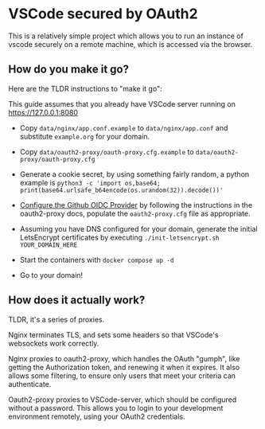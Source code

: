 # VSCode secured by OAuth2

This is a relatively simple project which allows you to run an instance of vscode securely on a remote machine, which is accessed via the browser.

## How do you make it go?

Here are the TLDR instructions to "make it go":

This guide assumes that you already have VSCode server running on https://127.0.0.1:8080

* Copy `data/nginx/app.conf.example` to `data/nginx/app.conf` and substitute `example.org` for your domain.

* Copy `data/oauth2-proxy/oauth-proxy.cfg.example` to `data/oauth2-proxy/oauth-proxy.cfg` 

* Generate a cookie secret, by using something fairly random, a python example is `python3 -c 'import os,base64; print(base64.urlsafe_b64encode(os.urandom(32)).decode())'`

* [Configure the Github OIDC Provider](https://oauth2-proxy.github.io/oauth2-proxy/docs/configuration/oauth_provider#github-auth-provider) by following the instructions in the oauth2-proxy docs, populate the `oauth2-proxy.cfg` file as appropriate.

* Assuming you have DNS configured for your domain, generate the initial LetsEncrypt certificates by executing `./init-letsencrypt.sh YOUR_DOMAIN_HERE`

* Start the containers with `docker compose up -d`

* Go to your domain!

## How does it actually work?

TLDR, it's a series of proxies.

Nginx terminates TLS, and sets some headers so that VSCode's websockets work correctly.

Nginx proxies to oauth2-proxy, which handles the OAuth "gumph", like getting the Authorization token, and renewing it when it expires. It also allows some filtering, to ensure only users that meet your criteria can authenticate.

Oauth2-proxy proxies to VSCode-server, which should be configured without a password. This allows you to login to your development environment remotely, using your OAuth2 credentials.